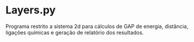 # Layers.py
Programa restrito a sistema 2d para cálculos de GAP de energia, distância,  ligações químicas e geração de relatório dos resultados.
